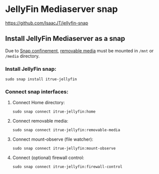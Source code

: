 # JellyFin Mediaserver snap

<https://github.com/IsaacJT/jellyfin-snap>

## Install JellyFin Mediaserver as a snap

Due to [Snap confinement](https://snapcraft.io/docs/snap-confinement), [removable media](https://github.com/nextcloud-snap/nextcloud-snap#removable-media) must be mounted in `/mnt` or `/media` directory. 

### Install JellyFin snap:

```
sudo snap install itrue-jellyfin
```

### Connect snap interfaces:

1. Connect Home directory:

   ```
   sudo snap connect itrue-jellyfin:home
   ```
2. Connect removable media:

   ```
   sudo snap connect itrue-jellyfin:removable-media
   ```
3. Connect mount-observe (file watcher):

   ```
   sudo snap connect itrue-jellyfin:mount-observe
   ```
4. Connect (optional) firewall control:

   ```
   sudo snap connect itrue-jellyfin:firewall-control
   ```